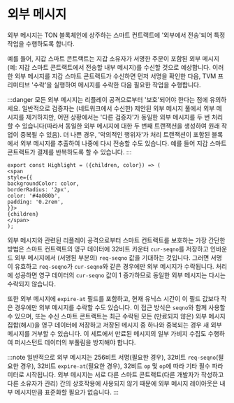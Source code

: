 # 외부 메시지

외부 메시지는 TON 블록체인에 상주하는 스마트 컨트랙트에 '외부에서 전송'되어 특정 작업을 수행하도록 합니다.

예를 들어, 지갑 스마트 콘트랙트는 지갑 소유자가 서명한 주문이 포함된 외부 메시지(예: 지갑 스마트 콘트랙트에서 전송할 내부 메시지)를 수신할 것으로 예상합니다. 이러한 외부 메시지를 지갑 스마트 콘트랙트가 수신하면 먼저 서명을 확인한 다음, TVM 프리미티브 '수락'을 실행하여 메시지를 수락한 다음 필요한 작업을 수행합니다.

:::danger
모든 외부 메시지는 리플레이 공격으로부터 '보호'되어야 한다는 점에 유의하세요. 일반적으로 검증자는 (네트워크에서 수신한) 제안된 외부 메시지 풀에서 외부 메시지를 제거하지만, 어떤 상황에서는 '다른 검증자'가 동일한 외부 메시지를 두 번 처리할 수 있습니다(따라서 동일한 외부 메시지에 대한 두 번째 트랜잭션을 생성하여 원래 작업이 중복될 수 있음). 더 나쁜 경우, '악의적인 행위자'가 처리 트랜잭션이 포함된 블록에서 외부 메시지를 추출하여 나중에 다시 전송할 수도 있습니다. 예를 들어 지갑 스마트 콘트랙트가 결제를 반복하도록 할 수 있습니다.
:::

```mdx-code-block
export const Highlight = ({children, color}) => (
<span
style={{
backgroundColor: color,
borderRadius: '2px',
color: '#4a080b',
padding: '0.2rem',
}}>
{children}
</span>
);
```

외부 메시지와 관련된 <Highlight color="#ffeced">리플레이 공격으로부터 스마트 컨트랙트를 보호하는 가장 간단한 방법은</Highlight> 스마트 컨트랙트의 영구 데이터에 32비트 카운터 `cur-seqno`를 저장하고 인바운드 외부 메시지에서 (서명된 부분의) `req-seqno` 값을 기대하는 것입니다. 그러면 서명이 유효하고 `req-seqno`가 `cur-seqno`와 같은 경우에만 외부 메시지가 수락됩니다. 처리에 성공하면 영구 데이터의 `cur-seqno` 값이 1 증가하므로 <Highlight color="#ffeced">동일한 외부 메시지는 다시는 수락되지</Highlight> 않습니다.

<Highlight color="#ffeced">또한</Highlight> 외부 메시지에 `expire-at` 필드를 포함하고, 현재 유닉스 시간이 이 필드 값보다 작은 경우에만 외부 메시지를 수락할 수도 있습니다. 이 접근 방식은 `seqno`와 함께 사용할 수 있으며, 또는 수신 스마트 콘트랙트는 최근 수락된 모든 (만료되지 않은) 외부 메시지 집합(해시)을 영구 데이터에 저장하고 저장된 메시지 중 하나와 중복되는 경우 새 외부 메시지를 거부할 수 있습니다. 이 세트에서 만료된 메시지의 일부 가비지 수집도 수행하여 퍼시스턴트 데이터의 부풀림을 방지해야 합니다.

:::note
일반적으로 외부 메시지는 256비트 서명(필요한 경우), 32비트 `req-seqno`(필요한 경우), 32비트 `expire-at`(필요한 경우), 32비트 `op` 및 `op`에 따라 기타 필수 파라미터로 시작됩니다. 외부 메시지는 서로 다른 스마트 콘트랙트(다른 개발자가 작성하고 다른 소유자가 관리) 간의 상호작용에 사용되지 않기 때문에 외부 메시지 레이아웃은 내부 메시지만큼 표준화할 필요가 없습니다.
:::
